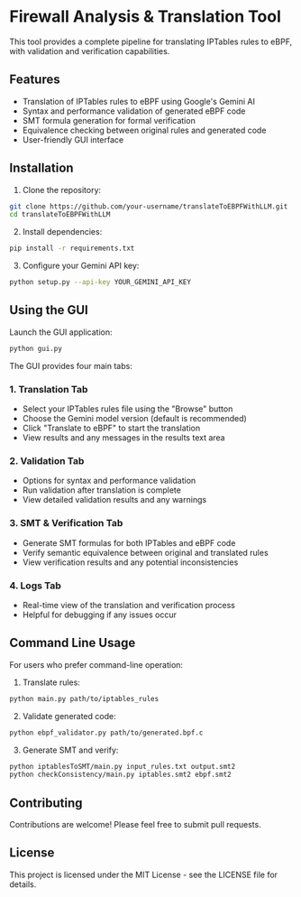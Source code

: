 # Firewall Analysis & Translation Tool

This tool provides a complete pipeline for translating IPTables rules to eBPF, with validation and verification capabilities.

## Features

- Translation of IPTables rules to eBPF using Google's Gemini AI
- Syntax and performance validation of generated eBPF code
- SMT formula generation for formal verification
- Equivalence checking between original rules and generated code
- User-friendly GUI interface

## Installation

1. Clone the repository:
```bash
git clone https://github.com/your-username/translateToEBPFWithLLM.git
cd translateToEBPFWithLLM
```

2. Install dependencies:
```bash
pip install -r requirements.txt
```

3. Configure your Gemini API key:
```bash
python setup.py --api-key YOUR_GEMINI_API_KEY
```

## Using the GUI

Launch the GUI application:
```bash
python gui.py
```

The GUI provides four main tabs:

### 1. Translation Tab
- Select your IPTables rules file using the "Browse" button
- Choose the Gemini model version (default is recommended)
- Click "Translate to eBPF" to start the translation
- View results and any messages in the results text area

### 2. Validation Tab
- Options for syntax and performance validation
- Run validation after translation is complete
- View detailed validation results and any warnings

### 3. SMT & Verification Tab
- Generate SMT formulas for both IPTables and eBPF code
- Verify semantic equivalence between original and translated rules
- View verification results and any potential inconsistencies

### 4. Logs Tab
- Real-time view of the translation and verification process
- Helpful for debugging if any issues occur

## Command Line Usage

For users who prefer command-line operation:

1. Translate rules:
```bash
python main.py path/to/iptables_rules
```

2. Validate generated code:
```bash
python ebpf_validator.py path/to/generated.bpf.c
```

3. Generate SMT and verify:
```bash
python iptablesToSMT/main.py input_rules.txt output.smt2
python checkConsistency/main.py iptables.smt2 ebpf.smt2
```

## Contributing

Contributions are welcome! Please feel free to submit pull requests.

## License

This project is licensed under the MIT License - see the LICENSE file for details.
